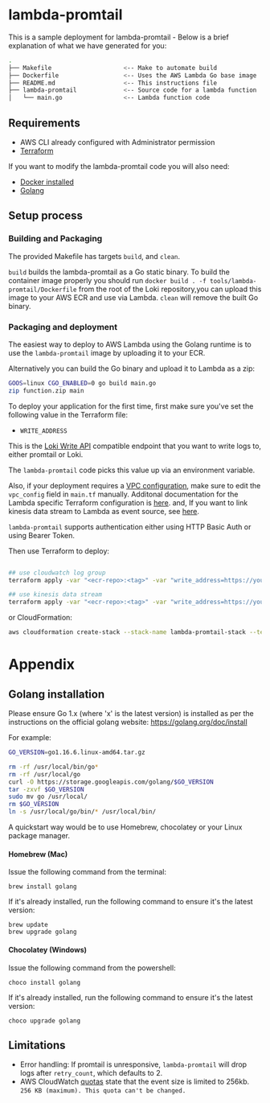 # lambda-promtail

This is a sample deployment for lambda-promtail - Below is a brief explanation of what we have generated for you:

```bash
.
├── Makefile                    <-- Make to automate build
├── Dockerfile                  <-- Uses the AWS Lambda Go base image
├── README.md                   <-- This instructions file
├── lambda-promtail             <-- Source code for a lambda function
│   └── main.go                 <-- Lambda function code
```

## Requirements

* AWS CLI already configured with Administrator permission
* [Terraform](https://www.terraform.io/downloads.html)

If you want to modify the lambda-promtail code you will also need: 
* [Docker installed](https://www.docker.com/community-edition)
* [Golang](https://golang.org)

## Setup process

### Building and Packaging

The provided Makefile has targets `build`, and `clean`.

`build` builds the lambda-promtail as a Go static binary. To build the container image properly you should run `docker build . -f tools/lambda-promtail/Dockerfile` from the root of the Loki repository,you can upload this image to your AWS ECR and use via Lambda. `clean` will remove the built Go binary.

### Packaging and deployment

The easiest way to deploy to AWS Lambda using the Golang runtime is to use the `lambda-promtail` image by uploading it to your ECR.

Alternatively you can build the Go binary and upload it to Lambda as a zip:
```bash
GOOS=linux CGO_ENABLED=0 go build main.go
zip function.zip main
```

To deploy your application for the first time, first make sure you've set the following value in the Terraform file:
- `WRITE_ADDRESS`

This is the [Loki Write API](https://grafana.com/docs/loki/latest/api/#post-lokiapiv1push) compatible endpoint that you want to write logs to, either promtail or Loki.

The `lambda-promtail` code picks this value up via an environment variable.

Also, if your deployment requires a [VPC configuration](https://registry.terraform.io/providers/hashicorp/aws/latest/docs/resources/lambda_function#vpc_config), make sure to edit the `vpc_config` field in `main.tf` manually. Additonal documentation for the Lambda specific Terraform configuration is [here](https://registry.terraform.io/providers/hashicorp/aws/latest/docs/resources/lambda_function#vpc_config). and, If you want to link kinesis data stream to Lambda as event source, see [here](https://docs.aws.amazon.com/ko_kr/lambda/latest/dg/with-kinesis.html). 



`lambda-promtail` supports authentication either using HTTP Basic Auth or using Bearer Token.  

Then use Terraform to deploy:

```bash

## use cloudwatch log group
terraform apply -var "<ecr-repo>:<tag>" -var "write_address=https://your-loki-url/loki/api/v1/push" -var "password=<basic-auth-pw>" -var "username=<basic-auth-username>" -var 'bearer_token=<bearer-token>' -var 'log_group_names=["log-group-01", "log-group-02"]' -var 'extra_labels="name1,value1,name2,value2"' -var "tenant_id=<value>"
```

```bash
## use kinesis data stream
terraform apply -var "<ecr-repo>:<tag>" -var "write_address=https://your-loki-url/loki/api/v1/push" -var "password=<basic-auth-pw>" -var "username=<basic-auth-username>" -var 'kinesis_stream_name=["kinesis-stream-01", "kinesis-stream-02"]' -var 'extra_labels="name1,value1,name2,value2"' -var "tenant_id=<value>"
```

or CloudFormation:

```bash
aws cloudformation create-stack --stack-name lambda-promtail-stack --template-body file://template.yaml --capabilities CAPABILITY_IAM CAPABILITY_NAMED_IAM --region us-east-2 --parameters ParameterKey=WriteAddress,ParameterValue=https://your-loki-url/loki/api/v1/push ParameterKey=Username,ParameterValue=<basic-auth-username> ParameterKey=Password,ParameterValue=<basic-auth-pw> ParameterKey=BearerToken,ParameterValue=<bearer-token> ParameterKey=LambdaPromtailImage,ParameterValue=<ecr-repo>:<tag> ParameterKey=ExtraLabels,ParameterValue="name1,value1,name2,value2" ParameterKey=TenantID,ParameterValue=<value>
```

# Appendix

## Golang installation

Please ensure Go 1.x (where 'x' is the latest version) is installed as per the instructions on the official golang website: https://golang.org/doc/install

For example:

```bash
GO_VERSION=go1.16.6.linux-amd64.tar.gz

rm -rf /usr/local/bin/go*
rm -rf /usr/local/go
curl -O https://storage.googleapis.com/golang/$GO_VERSION
tar -zxvf $GO_VERSION
sudo mv go /usr/local/
rm $GO_VERSION
ln -s /usr/local/go/bin/* /usr/local/bin/
```

A quickstart way would be to use Homebrew, chocolatey or your Linux package manager.

#### Homebrew (Mac)

Issue the following command from the terminal:

```shell
brew install golang
```

If it's already installed, run the following command to ensure it's the latest version:

```shell
brew update
brew upgrade golang
```

#### Chocolatey (Windows)

Issue the following command from the powershell:

```shell
choco install golang
```

If it's already installed, run the following command to ensure it's the latest version:

```shell
choco upgrade golang
```

## Limitations
- Error handling: If promtail is unresponsive, `lambda-promtail` will drop logs after `retry_count`, which defaults to 2.
- AWS CloudWatch [quotas](https://docs.aws.amazon.com/AmazonCloudWatch/latest/logs/cloudwatch_limits_cwl.html) state that the event size is limited to 256kb. `256 KB (maximum). This quota can't be changed.`
